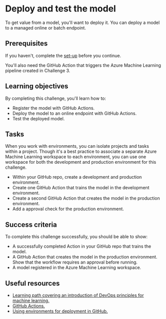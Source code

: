 # Deploy and test the model

To get value from a model, you'll want to deploy it. You can deploy a model to a managed online or batch endpoint.

## Prerequisites

If you haven't, complete the [set-up](00-set-up.md) before you continue.

You'll also need the GitHub Action that triggers the Azure Machine Learning pipeline created in Challenge 3. 

## Learning objectives

By completing this challenge, you'll learn how to:

- Register the model with GitHub Actions.
- Deploy the model to an online endpoint with GitHub Actions.
- Test the deployed model.

## Tasks

When you work with environments, you can isolate projects and tasks within a project. Though it's a best practice to associate a separate Azure Machine Learning workspace to each environment, you can use one workspace for both the development and production environment for this challenge. 

- Within your GitHub repo, create a development and production environment. 
- Create one GitHub Action that trains the model in the development environment.
- Create a second GitHub Action that creates the model in the production environment.
- Add a approval check for the production environment. 

## Success criteria

To complete this challenge successfully, you should be able to show:

- A successfully completed Action in your GitHub repo that trains the model.
- A GitHub Action that creates the model in the production environment. Show that the workflow requires an approval before running.
- A model registered in the Azure Machine Learning workspace.

## Useful resources

- [Learning path covering an introduction of DevOps principles for machine learning.](https://docs.microsoft.com/learn/paths/introduction-machine-learn-operations/)
- [GitHub Actions.](https://docs.github.com/actions/guides)
- [Using environments for deployment in GitHub.](https://docs.github.com/actions/deployment/targeting-different-environments/using-environments-for-deployment)
